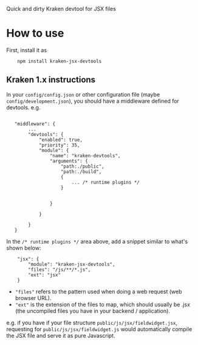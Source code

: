 Quick and dirty Kraken devtool for JSX files

# How to use

First, install it as

```
	npm install kraken-jsx-devtools
```

## Kraken 1.x instructions

In your `config/config.json` or other configuration file (maybe `config/development.json`), you should have a middleware defined for devtools. e.g.

```

   "middleware": {
   		...
   		"devtools": {
   			"enabled": true,
   			"priority": 35,
   			"module": {
   				"name": "kraken-devtools",
   				"arguments": {
   					"path:./public",
   					"path:./build",
   					{
   						... /* runtime plugins */
   					}


   				}

   			}

   		}
   }

```

In the `/* runtime plugins */` area above, add a snippet similar to what's shown below:

```
	"jsx": {
		"module": "kraken-jsx-devtools",
		"files": "/js/**/*.js",
		"ext": "jsx"
	}
```

* `"files"` refers to the pattern used when doing a web request (web browser URL).
* `"ext"` is the extension of the files to map, which should usually be .jsx (the uncompiled files you have in your backend / application).

e.g. if you have if your file structure `public/js/jsx/fieldwidget.jsx`, requesting for `public/js/jsx/fieldwidget.js` would automatically compile the JSX file and serve it as pure Javascript.